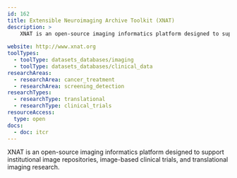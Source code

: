 ```yaml
---
id: 162
title: Extensible Neuroimaging Archive Toolkit (XNAT)
description: >
    XNAT is an open-source imaging informatics platform designed to support institutional image repositories, image-based clinical trials, and translational imaging research.
    
website: http://www.xnat.org
toolTypes:
  - toolType: datasets_databases/imaging
  - toolType: datasets_databases/clinical_data
researchAreas:
  - researchArea: cancer_treatment
  - researchArea: screening_detection
researchTypes:
  - researchType: translational
  - researchType: clinical_trials
resourceAccess:
  type: open
docs:
  - doc: itcr      
---
```

XNAT is an open-source imaging informatics platform designed to support institutional image repositories, image-based clinical trials, and translational imaging research.